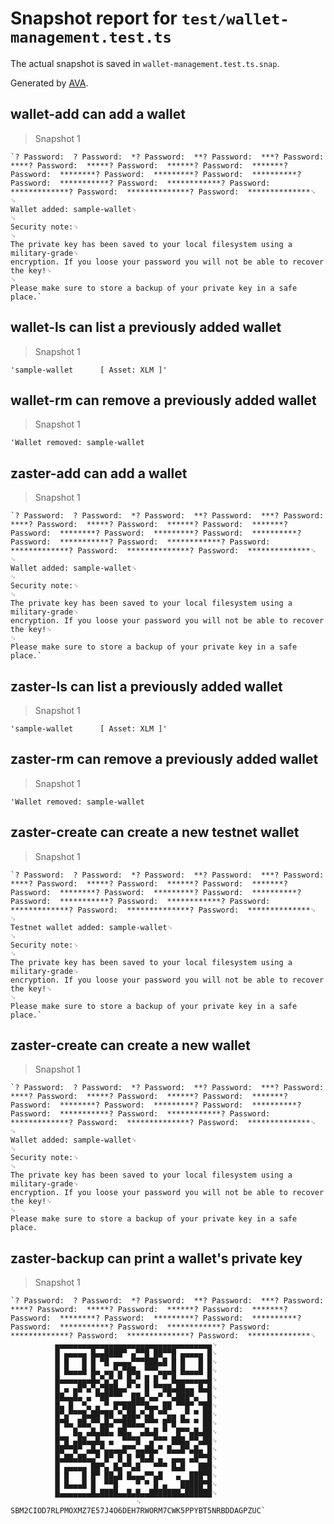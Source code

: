 # Snapshot report for `test/wallet-management.test.ts`

The actual snapshot is saved in `wallet-management.test.ts.snap`.

Generated by [AVA](https://ava.li).

## wallet-add can add a wallet

> Snapshot 1

    `? Password:  ? Password:  *? Password:  **? Password:  ***? Password:  ****? Password:  *****? Password:  ******? Password:  *******? Password:  ********? Password:  *********? Password:  **********? Password:  ***********? Password:  ************? Password:  *************? Password:  **************? Password:  **************␊
    ␊
    Wallet added: sample-wallet␊
    ␊
    Security note:␊
    ␊
    The private key has been saved to your local filesystem using a military-grade␊
    encryption. If you loose your password you will not be able to recover the key!␊
    ␊
    Please make sure to store a backup of your private key in a safe place.`

## wallet-ls can list a previously added wallet

> Snapshot 1

    'sample-wallet   	[ Asset: XLM ]'

## wallet-rm can remove a previously added wallet

> Snapshot 1

    'Wallet removed: sample-wallet

## zaster-add can add a wallet

> Snapshot 1

    `? Password:  ? Password:  *? Password:  **? Password:  ***? Password:  ****? Password:  *****? Password:  ******? Password:  *******? Password:  ********? Password:  *********? Password:  **********? Password:  ***********? Password:  ************? Password:  *************? Password:  **************? Password:  **************␊
    ␊
    Wallet added: sample-wallet␊
    ␊
    Security note:␊
    ␊
    The private key has been saved to your local filesystem using a military-grade␊
    encryption. If you loose your password you will not be able to recover the key!␊
    ␊
    Please make sure to store a backup of your private key in a safe place.`

## zaster-ls can list a previously added wallet

> Snapshot 1

    'sample-wallet   	[ Asset: XLM ]'

## zaster-rm can remove a previously added wallet

> Snapshot 1

    'Wallet removed: sample-wallet

## zaster-create can create a new testnet wallet

> Snapshot 1

    `? Password:  ? Password:  *? Password:  **? Password:  ***? Password:  ****? Password:  *****? Password:  ******? Password:  *******? Password:  ********? Password:  *********? Password:  **********? Password:  ***********? Password:  ************? Password:  *************? Password:  **************? Password:  **************␊
    ␊
    Testnet wallet added: sample-wallet␊
    ␊
    Security note:␊
    ␊
    The private key has been saved to your local filesystem using a military-grade␊
    encryption. If you loose your password you will not be able to recover the key!␊
    ␊
    Please make sure to store a backup of your private key in a safe place.`

## zaster-create can create a new wallet

> Snapshot 1

    `? Password:  ? Password:  *? Password:  **? Password:  ***? Password:  ****? Password:  *****? Password:  ******? Password:  *******? Password:  ********? Password:  *********? Password:  **********? Password:  ***********? Password:  ************? Password:  *************? Password:  **************? Password:  **************␊
    ␊
    Wallet added: sample-wallet␊
    ␊
    Security note:␊
    ␊
    The private key has been saved to your local filesystem using a military-grade␊
    encryption. If you loose your password you will not be able to recover the key!␊
    ␊
    Please make sure to store a backup of your private key in a safe place.

## zaster-backup can print a wallet's private key

> Snapshot 1

    `? Password:  ? Password:  *? Password:  **? Password:  ***? Password:  ****? Password:  *****? Password:  ******? Password:  *******? Password:  ********? Password:  *********? Password:  **********? Password:  ***********? Password:  ************? Password:  *************? Password:  **************? Password:  **************␊
              ▄▄▄▄▄▄▄▄▄▄▄▄▄▄▄▄▄▄▄▄▄▄▄▄▄▄▄▄▄▄▄▄▄▄▄␊
              █ ▄▄▄▄▄ █▄▄████▀ ▄▀▀█ ██▀▀█ ▄▄▄▄▄ █␊
              █ █   █ █ ▀█ ▄▄▄▄▀▀▀███▄█ █ █   █ █␊
              █ █▄▄▄█ █▄ ▄▄▀▄▀██▄ ▀▀▀▄▄▄█ █▄▄▄█ █␊
              █▄▄▄▄▄▄▄█▄▀▄▀▄▀ █▄▀ █ █ ▀ █▄▄▄▄▄▄▄█␊
              █ ▄ ▄█▀▄▀▄▀███▄▄▀ ▀ █ ▀▀██▄██▄▄ █▄█␊
              ██▄▄█▄ ▄ ▀██▀▀▀  ██▄▀▄▄▀ ▀▄███▀▄  █␊
              █▄ █  ▀▄ ▄ ▀ █▀███▀▀█▄▄ ██ ▀▀█▀ ▀██␊
              █▀▄▀▀▀█▄██▀██ ▀▄██▄▀▄█ ▀▀▄▄ ▄▀ ▀ ██␊
              █▀█▄ ██▄▀▀▄█▄▀▀███▄▄▀▀▀ █▀█ ▀▀ ▀ ██␊
              █   █▄ ▄█▄██▄ ██▄  ▄█▄█ ▀  █▀▀▄█▄██␊
              █▀█ ▄██▄▄█▄ ▄  ▀▀▀█  ▄▀▀▀ ███▄▀▀▄██␊
              ██▀▀█▀ ▄█▄▀▄▄▄▄█▀▀▄▄██▄▀ █▄▄█▀▄█▄ █␊
              █▄██▄██▄▄▀ █▀ █ █ ▀█▄█ ▄  ▄▄▄ ▄█▀▀█␊
              █ ▄▄▄▄▄ ██▀▄ █▄▀▀▄█   ▀▀▀ █▄█   ███␊
              █ █   █ █▀ ██▄█ █▄▄▄▀▀▄█   ▄  ███▀█␊
              █ █▄▄▄█ █  ▀▀█    ▀ ▀ █ ▄   █████▀█␊
              █▄▄▄▄▄▄▄█▄████▄▄█▄█▄▄███████▄██████␊
                                ␊
    SBM2CIOD7RLPMOXMZ7E57J4O6DEH7RWORM7CWK5PPYBT5NRBDDAGPZUC`